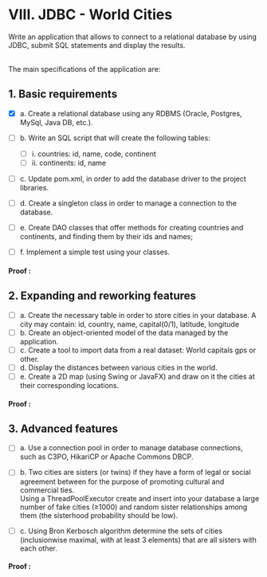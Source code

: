 # VIII. JDBC - World Cities
Write an application that allows to connect to a relational database by using JDBC, submit SQL statements and display the results.

<br>The main specifications of the application are:
<br>


## 1. Basic requirements


- [x] a. Create a relational database using any RDBMS (Oracle, Postgres, MySql, Java DB, etc.).
- [ ] b. Write an SQL script that will create the following tables:
  - [ ] i. countries: id, name, code, continent
  - [ ] ii. continents: id, name
- [ ] c. Update pom.xml, in order to add the database driver to the project libraries.
- [ ] d. Create a singleton class in order to manage a connection to the database.
- [ ] e. Create DAO classes that offer methods for creating countries and continents, and finding them by their ids and names;
- [ ] f. Implement a simple test using your classes.


#### Proof :

## 2. Expanding and reworking features

- [ ] a. Create the necessary table in order to store cities in your database. A city may contain: id, country, name, capital(0/1), latitude, longitude
- [ ] b. Create an object-oriented model of the data managed by the application.
- [ ] c. Create a tool to import data from a real dataset: World capitals gps or other.
- [ ] d. Display the distances between various cities in the world.
- [ ] e. Create a 2D map (using Swing or JavaFX) and draw on it the cities at their corresponding locations.

#### Proof :

## 3. Advanced features

- [ ] a. Use a connection pool in order to manage database connections, such as C3PO, HikariCP or Apache Commons DBCP.
- [ ] b. Two cities are sisters (or twins) if they have a form of legal or social agreement between for the purpose of promoting cultural and commercial ties.
<br> Using a ThreadPoolExecutor create and insert into your database a large number of fake cities (≥1000) and random sister relationships among them (the sisterhood probability should be low).
- [ ] c. Using Bron Kerbosch algorithm determine the sets of cities (inclusionwise maximal, with at least 3 elements) that are all sisters with each other.


#### Proof :

